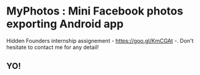 # MyPhotos : Mini Facebook photos exporting Android app

Hidden Founders internship assignement - https://goo.gl/KmCGAt -.
Don't hesitate to contact me for any detail! 

## YO!
